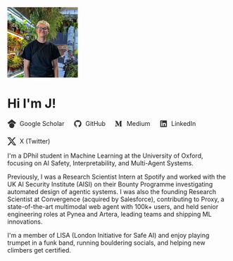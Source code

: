 <div class="about-header">
  <img src="assets/profile.jpg" alt="Portrait of J Rosser" class="about-avatar" width="160" height="160" loading="lazy" />
  <div class="about-header-content">
    <h1 class="title">Hi I'm J!</h1>
    <div class="about-socials" style="display:flex;gap:1.25rem;align-items:center;flex-wrap:wrap;margin-top:0.5rem;">
  <a href="https://scholar.google.com/citations?user=OVXyJ5MAAAAJ&hl=en" target="_blank" rel="noopener" style="display:inline-flex;align-items:center;gap:0.5rem;text-decoration:none;color:var(--color-accent-2);">
    <svg viewBox="0 0 24 24" role="img" aria-hidden="true" style="width:20px;height:20px;opacity:0.9;" xmlns="http://www.w3.org/2000/svg" fill="currentColor">
      <path d="M12 24a7 7 0 1 1 0-14 7 7 0 0 1 0 14zm0-24L0 9.5l4.838 3.94A8 8 0 0 1 12 9a8 8 0 0 1 7.162 4.44L24 9.5z"/>
    </svg>
    <span>Google Scholar</span>
  </a>
  <a href="https://github.com/jrosseruk" target="_blank" rel="noopener" style="display:inline-flex;align-items:center;gap:0.5rem;text-decoration:none;color:var(--color-accent-2);">
    <svg stroke="currentColor" fill="currentColor" stroke-width="0" viewBox="0 0 24 24" aria-hidden="true" style="width:20px;height:20px;opacity:0.9;" xmlns="http://www.w3.org/2000/svg"><path fill-rule="evenodd" clip-rule="evenodd" d="M12.026 2c-5.509 0-9.974 4.465-9.974 9.974 0 4.406 2.857 8.145 6.821 9.465.499.09.679-.217.679-.481 0-.237-.008-.865-.011-1.696-2.775.602-3.361-1.338-3.361-1.338-.452-1.152-1.107-1.459-1.107-1.459-.905-.619.069-.605.069-.605 1.002.07 1.527 1.028 1.527 1.028.89 1.524 2.336 1.084 2.902.829.091-.645.351-1.085.635-1.334-2.214-.251-4.542-1.107-4.542-4.93 0-1.087.389-1.979 1.024-2.675-.101-.253-.446-1.268.099-2.64 0 0 .837-.269 2.742 1.021a9.582 9.582 0 0 1 2.496-.336 9.554 9.554 0 0 1 2.496.336c1.906-1.291 2.742-1.021 2.742-1.021.545 1.372.203 2.387.099 2.64.64.696 1.024 1.587 1.024 2.675 0 3.833-2.33 4.675-4.552 4.922.355.308.675.916.675 1.846 0 1.334-.012 2.41-.012 2.737 0 .267.178.577.687.479C19.146 20.115 22 16.379 22 11.974 22 6.465 17.535 2 12.026 2z"></path></svg>
    <span>GitHub</span>
  </a>
  <a href="https://medium.com/@jrosseruk" target="_blank" rel="noopener" style="display:inline-flex;align-items:center;gap:0.5rem;text-decoration:none;color:var(--color-accent-2);">
    <svg stroke="currentColor" fill="currentColor" stroke-width="0" viewBox="0 0 24 24" aria-hidden="true" style="width:20px;height:20px;opacity:0.9;" xmlns="http://www.w3.org/2000/svg"><path d="M4.285 7.269a.733.733 0 0 0-.24-.619l-1.77-2.133v-.32h5.498l4.25 9.32 3.736-9.32H21v.319l-1.515 1.451a.45.45 0 0 0-.168.425v10.666a.448.448 0 0 0 .168.425l1.479 1.451v.319h-7.436v-.319l1.529-1.487c.152-.15.152-.195.152-.424V8.401L10.95 19.218h-.575L5.417 8.401v7.249c-.041.305.06.612.275.833L7.684 18.9v.319H2.036V18.9l1.992-2.417a.971.971 0 0 0 .257-.833V7.269z"></path></svg>
    <span>Medium</span>
  </a>
  <a href="https://www.linkedin.com/in/j-rosser/" target="_blank" rel="noopener" style="display:inline-flex;align-items:center;gap:0.5rem;text-decoration:none;color:var(--color-accent-2);">
    <svg stroke="currentColor" fill="currentColor" stroke-width="0" viewBox="0 0 24 24" aria-hidden="true" style="width:20px;height:20px;opacity:0.9;" xmlns="http://www.w3.org/2000/svg"><path d="M20 3H4a1 1 0 0 0-1 1v16a1 1 0 0 0 1 1h16a1 1 0 0 0 1-1V4a1 1 0 0 0-1-1zM8.339 18.337H5.667v-8.59h2.672v8.59zM7.003 8.574a1.548 1.548 0 1 1 0-3.096 1.548 1.548 0 0 1 0 3.096zm11.335 9.763h-2.669V14.16c0-.996-.018-2.277-1.388-2.277-1.39 0-1.601 1.086-1.601 2.207v4.248h-2.667v-8.59h2.56v1.174h.037c.355-.675 1.227-1.387 2.524-1.387 2.704 0 3.203 1.778 3.203 4.092v4.71z"></path></svg>
    <span>LinkedIn</span>
  </a>
  
  <a href="https://x.com/jrosseruk" target="_blank" rel="noopener" style="display:inline-flex;align-items:center;gap:0.5rem;text-decoration:none;color:var(--color-accent-2);">
    <svg xmlns="http://www.w3.org/2000/svg" fill="currentColor" class="bi bi-twitter-x" viewBox="0 0 16 16" id="Twitter-X--Streamline-Bootstrap" style="width:20px;height:20px;opacity:0.9;"><path d="M12.6 0.75h2.454l-5.36 6.142L16 15.25h-4.937l-3.867 -5.07 -4.425 5.07H0.316l5.733 -6.57L0 0.75h5.063l3.495 4.633L12.601 0.75Zm-0.86 13.028h1.36L4.323 2.145H2.865z" stroke-width="1"></path></svg>
  <span>X (Twitter)</span>
  </a>
    </div>
  </div>
</div>



I'm a DPhil student in Machine Learning at the University of Oxford, focusing on AI Safety, Interpretability, and Multi-Agent Systems.

Previously, I was a Research Scientist Intern at Spotify and worked with the UK AI Security Institute (AISI) on their Bounty Programme investigating automated design of agentic systems. I was also the founding Research Scientist at Convergence (acquired by Salesforce), contributing to Proxy, a state-of-the-art multimodal web agent with 100k+ users, and held senior engineering roles at Pynea and Artera, leading teams and shipping ML innovations.

I'm a member of LISA (London Initiative for Safe AI) and enjoy playing trumpet in a funk band, running bouldering socials, and helping new climbers get certified.